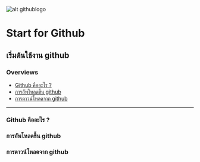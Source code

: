 ﻿![alt githublogo](https://image.flaticon.com/icons/png/512/25/25231.png "Start for Github")
# Start for Github
## เริ่มต้นใช้งาน github
### Overviews
+ [Github คืออะไร ?](#github-คืออะไร-)
+ [การอัพโหลดขึ้น github](#การอัพโหลดขึ้น-github)
+ [การดาวน์โหลดจาก github](#การดาวน์โหลดจาก-github)
---
### Github คืออะไร ?

### การอัพโหลดขึ้น github

### การดาวน์โหลดจาก github


